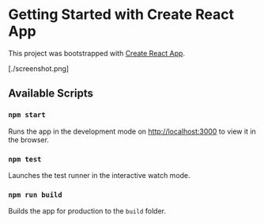 # Getting Started with Create React App

This project was bootstrapped with [Create React App](https://github.com/facebook/create-react-app).

[./screenshot.png]

## Available Scripts

### `npm start`

Runs the app in the development mode on [http://localhost:3000](http://localhost:3000) to view it in the browser.

### `npm test`

Launches the test runner in the interactive watch mode.

### `npm run build`

Builds the app for production to the `build` folder.
